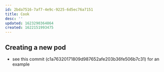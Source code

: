 ```yaml
---
id: 2bda7516-7af7-4e9c-9225-6d5ec76a7151
title: Cook
desc: ''
updated: 1623290364864
created: 1622151993475
---
```



## Creating a new pod

- see this commit (c1a76320171809d987652afe203b36fe506b7c31) for an example